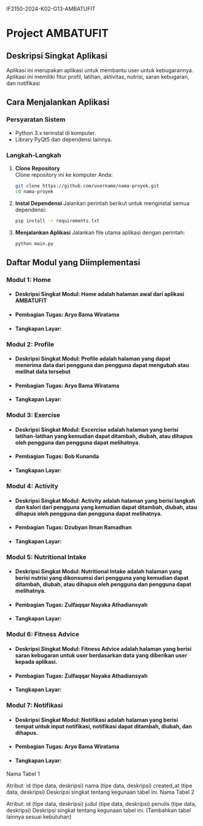 IF2150-2024-K02-G13-AMBATUFIT

# Project AMBATUFIT

## Deskripsi Singkat Aplikasi
Aplikasi ini merupakan aplikasi untuk membantu user untuk kebugarannya. Aplikasi ini memiliki fitur profil, latihan, aktivitas, nutrisi, saran kebugaran, dan notifikasi

## Cara Menjalankan Aplikasi
### Persyaratan Sistem
- Python 3.x terinstal di komputer.
- Library PyQt5 dan dependensi lainnya.

### Langkah-Langkah
1. **Clone Repository**  
   Clone repository ini ke komputer Anda:
   ```bash
   git clone https://github.com/username/nama-proyek.git
   cd nama-proyek
   
2. **Instal Dependensi**
   Jalankan perintah berikut untuk menginstal semua dependensi:
   ```bash
   pip install -r requirements.txt

3. **Menjalankan Aplikasi**
   Jalankan file utama aplikasi dengan perintah:
   ```bash
   python main.py

## Daftar Modul yang Diimplementasi

### Modul 1: Home

- #### Deskripsi Singkat Modul: Home adalah halaman awal dari aplikasi AMBATUFIT

- #### Pembagian Tugas: Aryo Bama Wiratama

- #### Tangkapan Layar:


### Modul 2: Profile

- #### Deskripsi Singkat Modul: Profile adalah halaman yang dapat menerima data dari pengguna dan pengguna dapat mengubah atau melihat data tersebut

- #### Pembagian Tugas: Aryo Bama Wiratama

- #### Tangkapan Layar:

### Modul 3: Exercise

- #### Deskripsi Singkat Modul: Excercise adalah halaman yang berisi latihan-latihan yang kemudian dapat ditambah, diubah, atau dihapus oleh pengguna dan pengguna dapat melihatnya.

- #### Pembagian Tugas: Bob Kunanda

- #### Tangkapan Layar:

### Modul 4: Activity

- #### Deskripsi Singkat Modul: Activity adalah halaman yang berisi langkah dan kalori dari pengguna yang kemudian dapat ditambah, diubah, atau dihapus oleh pengguna dan pengguna dapat melihatnya.

- #### Pembagian Tugas: Dzubyan Ilman Ramadhan 

- #### Tangkapan Layar:

### Modul 5: Nutritional Intake

- #### Deskripsi Singkat Modul: Nutritional Intake adalah halaman yang berisi nutrisi yang dikonsumsi dari pengguna yang kemudian dapat ditambah, diubah, atau dihapus oleh pengguna dan pengguna dapat melihatnya.

- #### Pembagian Tugas: Zulfaqqar Nayaka Athadiansyah

- #### Tangkapan Layar:


### Modul 6: Fitness Advice

- #### Deskripsi Singkat Modul: Fitness Advice adalah halaman yang berisi saran kebugaran untuk user berdasarkan data yang diberikan user kepada aplikasi.

- #### Pembagian Tugas: Zulfaqqar Nayaka Athadiansyah

- #### Tangkapan Layar:

### Modul 7: Notifikasi

- #### Deskripsi Singkat Modul: Notifikasi adalah halaman yang berisi tempat untuk input notifikasi, notifikasi dapat ditambah, diubah, dan dihapus.

- #### Pembagian Tugas: Aryo Bama Wiratama

- #### Tangkapan Layar:


Nama Tabel 1

Atribut:
id (tipe data, deskripsi)
nama (tipe data, deskripsi)
created_at (tipe data, deskripsi)
Deskripsi singkat tentang kegunaan tabel ini.
Nama Tabel 2

Atribut:
id (tipe data, deskripsi)
judul (tipe data, deskripsi)
penulis (tipe data, deskripsi)
Deskripsi singkat tentang kegunaan tabel ini.
(Tambahkan tabel lainnya sesuai kebutuhan)

